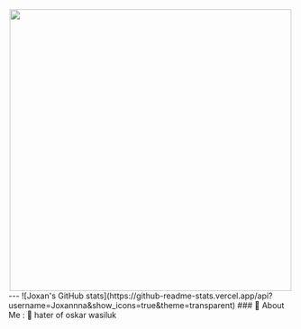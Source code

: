 
<div id="header" align="center">
  <img src="https://cdn.discordapp.com/attachments/1120698010612011071/1121032975082074262/6220411f91ad813bfb780e4d6a36bea8.gif" width="500"/>
</div>
---
![Joxan's GitHub stats](https://github-readme-stats.vercel.app/api?username=Joxannna&show_icons=true&theme=transparent)
### 🤑 About Me :
🤬 hater of oskar wasiluk

<!--
**Joxannn/Joxannn** is a ✨ _special_ ✨ repository because its `README.md` (this file) appears on your GitHub profile.

Here are some ideas to get you started:

- 🔭 I’m currently working on ...
- 🌱 I’m currently learning ...
- 👯 I’m looking to collaborate on ...
- 🤔 I’m looking for help with ...
- 💬 Ask me about ...
- 📫 How to reach me: ...
- 😄 Pronouns: ...
- ⚡ Fun fact: ...
-->
